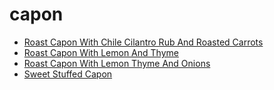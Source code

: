 # capon

 * [Roast Capon With Chile Cilantro Rub And Roasted Carrots](index/r/roast-capon-with-chile-cilantro-rub-and-roasted-carrots-104388.json)
 * [Roast Capon With Lemon And Thyme](index/r/roast-capon-with-lemon-and-thyme-107968.json)
 * [Roast Capon With Lemon Thyme And Onions](index/r/roast-capon-with-lemon-thyme-and-onions-235739.json)
 * [Sweet Stuffed Capon](index/s/sweet-stuffed-capon-104677.json)
